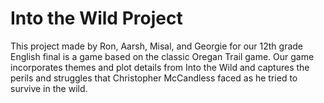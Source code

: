 # Into the Wild Project

This project made by Ron, Aarsh, Misal, and Georgie for our 12th grade English final is a game based on the classic Oregan Trail game. Our game incorporates themes and plot details from Into the Wild and captures the perils and struggles
that Christopher McCandless faced as he tried to survive in the wild.
